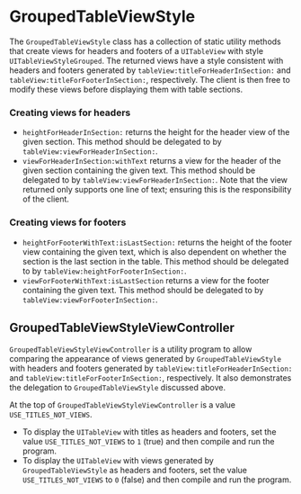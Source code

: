 GroupedTableViewStyle
=====================

The `GroupedTableViewStyle` class has a collection of static utility methods
that create views for headers and footers of a `UITableView` with style
`UITableViewStyleGrouped`. The returned views have a style consistent with
headers and footers generated by `tableView:titleForHeaderInSection:` and
`tableView:titleForFooterInSection:`, respectively. The client is then free
to modify these views before displaying them with table sections.

### Creating views for headers

* `heightForHeaderInSection:` returns the height for the header view of the
  given section. This method should be delegated to by
  `tableView:viewForHeaderInSection:`.
* `viewForHeaderInSection:withText` returns a view for the header of the
  given section containing the given text. This method should be delegated
  to by `tableView:viewForHeaderInSection:`. Note that the view returned
  only supports one line of text; ensuring this is the responsibility of the
  client.

### Creating views for footers

* `heightForFooterWithText:isLastSection:` returns the height of the footer
  view containing the given text, which is also dependent on whether the
  section is the last section in the table. This method should be delegated
  to by `tableView:heightForFooterInSection:`.
* `viewForFooterWithText:isLastSection` returns a view for the footer
  containing the given text. This method should be delegated to by
  `tableView:viewForFooterInSection:`.

GroupedTableViewStyleViewController
-----------------------------------

`GroupedTableViewStyleViewController` is a utility program to allow comparing
the appearance of views generated by `GroupedTableViewStyle` with headers and footers
generated by `tableView:titleForHeaderInSection:` and
`tableView:titleForFooterInSection:`, respectively. It also demonstrates the
delegation to `GroupedTableViewStyle` discussed above.

At the top of `GroupedTableViewStyleViewController` is a value
`USE_TITLES_NOT_VIEWS`.

* To display the `UITableView` with titles as headers and footers, set the value
  `USE_TITLES_NOT_VIEWS` to `1` (true) and then compile and run the program.
* To display the `UITableView` with views generated by `GroupedTableViewStyle` as
  headers and footers, set the value `USE_TITLES_NOT_VIEWS` to `0` (false) and then
  compile and run the program.
